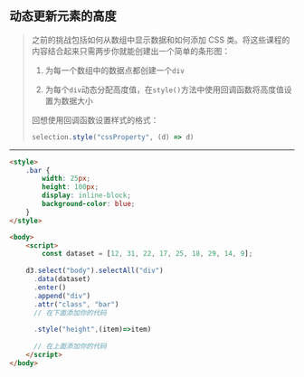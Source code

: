 ## 动态更新元素的高度

> 之前的挑战包括如何从数组中显示数据和如何添加 CSS 类。将这些课程的内容结合起来只需两步你就能创建出一个简单的条形图：
>
> 1) 为每一个数组中的数据点都创建一个`div`
>
> 2) 为每个`div`动态分配高度值，在`style()`方法中使用回调函数将高度值设置为数据大小
>
> 回想使用回调函数设置样式的格式：
>
> ```js
> selection.style("cssProperty", (d) => d)
> ```

---

```html
<style>
	.bar {
		width: 25px;
		height: 100px;
		display: inline-block;
		background-color: blue;
	}
</style>

<body>
	<script>
		const dataset = [12, 31, 22, 17, 25, 18, 29, 14, 9];
    
    d3.select("body").selectAll("div")
      .data(dataset)
      .enter()
      .append("div")
      .attr("class", "bar")
      // 在下面添加你的代码
      
      .style("height",(item)=>item)
      
      // 在上面添加你的代码
	</script>
</body>
```

